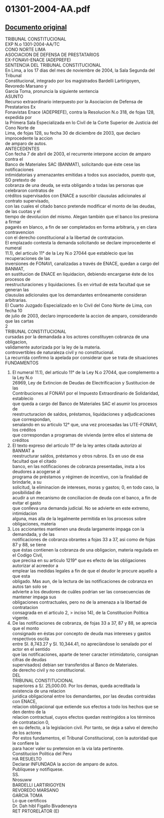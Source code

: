 
01301-2004-AA.pdf
=================
  
[Documento original](https://tc.gob.pe/jurisprudencia/2005/01301-2004-AA.pdf)  
---  
TRIBUNAL CONSTITUCIONAL  
EXP N.o 1301-2004-AA/TC  
CONO NORTE LIMA  
ASOCIACION DE DEFENSA DE PRESTATARIOS  
EX-FONAVI-ENACE (ADEPREFE)  
SENTENCIA DEL TRIBUNAL CONSTITUCIONAL  
En Lima, a los 17 dias del mes de noviembre de 2004, la Sala Segunda del Tribunal  
Constitucional, integrado por los magistrados Bardelli Lartirigoyen, Revoredo Marsano y  
Garcia Toma, pronuncia la siguiente sentencia  
ASUNTO  
Recurso extraordinario interpuesto por la Asociacion de Defensa de Prestatarios Ex  
Fonavistas Enace (ADEPREFE), contra la Resolucion N.o 318, de fojas 128, expedida por  
la Primera Sala Especializada en lo Civil de la Corte Superior de Justicia del Cono Norte de  
Lima, de fojas 128, su fecha 30 de diciembre de 2003, que declaro improcedente la accion  
de amparo de autos.  
ANTECEDENTES  
Con fecha 7 de abril de 2003, el recurrente interpone accion de amparo contra el  
Banco de Materiales SAC (BANMAT), solicitando que éste cese las notificaciones  
intimidatorias y amenazantes emitidas a todos sus asociados, puesto que, SO pretexto de  
cobranza de una deuda, se esta obligando a todas las personas que celebraron contratos de  
créditos supervisados con ENACE a suscribir clausulas adicionales al contrato supervisado,  
con las cuales el citado banco pretende modificar el monto de las deudas, de las cuotas y el  
tiempo de devolucion del mismo. Alegan también que el banco los presiona a firmar  
pagarés en blanco, a fin de ser completados en forma arbitraria, y en clara contravencion  
con el derecho constitucional a la libertad de contratacion.  
El emplazado contesta la demanda solicitando se declare improcedente el numeral  
11.1), del articulo 11° de la Ley N.o 27044 que establecio que las recuperaciones de las  
inversiones de FONAVI, canalizadas a través de ENACE, quedan a cargo del BANMAT,  
en sustitucion de ENACE en liquidacion, debiendo encargarse éste de los procesos de  
reestructuraciones y liquidaciones. Es en virtud de esta facultad que se generan las  
clausulas adicionales que los demandantes errôneamente consideran arbitrarias.  
El Cuarto Juzgado Especializado en lo Civil del Cono Norte de Lima, con fecha 10  
de julio de 2003, declaro improcedente la accion de amparo, considerando que las cartas  
2  
TRIBUNAL CONSTITUCIONAL  
cursadas por la demandada a los actores constituyen cobranza de una obligacion,  
validamente autorizada por la ley de la materia.  
controvertibles de naturaleza civil y no constitucional.  
La recurrida confirmo la apelada por considerar que se trata de situaciones  
FUNDAMENTOS  
1. El numeral 11.1), del articulo 11° de la Ley N.o 27044, que complemento a la Ley N.o  
26969, Ley de Extincion de Deudas de Electrificacion y Sustitucion de las  
Contribuciones al FONAVI por el Impuesto Extraordinario de Solidaridad, establecio  
que queda a cargo del Banco de Materiales SAC el asumir los procesos de  
reestructuracion de saldos, préstamos, liquidaciones y adjudicaciones que correspondan,  
senalando en su articulo 12° que, una vez procesadas las UTE-FONAVI, los créditos  
que correspondan a programas de vivienda (entre ellos el sistema de créditos  
2. El texto expreso del articulo 11° de la ley antes citada autorizo al BANMAT a  
reestructurar saldos, préstamos y otros rubros. Es en uso de esa facultad que el citado  
banco, en las notificaciones de cobranza presentadas, insta a los deudores a acogerse al  
programa de préstamos y régimen de incentivo, con la finalidad de brindarle, a su  
solicitud, la eliminacion de intereses, moras y gastos; 0, en todo caso, la posibilidad de  
acudir a un mecanismo de conciliacion de deuda con el banco, a fin de evitar el gasto  
que conlleva una demanda judicial. No se advierte en este extremo, intimidacion  
alguna, mas alla de la legalmente permitida en los procesos sobre obligaciones, materia  
3. Los accionantes mantienen una deuda largamente impaga con la demandada, y de las  
notificaciones de cobranza obrantes a fojas 33 a 37, asi como de fojas 87 y 88, se tiene  
que éstas contienen la cobranza de una obligacion, materia regulada en el Codigo Civil,  
que precisa en su articulo 1219° que es efecto de las obligaciones autorizar al acreedor a  
emplear las medidas legales a fin de que el deudor le procure aquello a que esta  
obligado. Mas aun, de la lectura de las notificaciones de cobranza en autos tan solo se  
advierte a los deudores de cuâles podrian ser las consecuencias de mantener impaga sus  
obligaciones contractuales, pero no de la amenaza a la libertad de contratacion  
consagrada en el articulo 2, > inciso 14), de la Constitucion Politica vigente.  
4. De las notificaciones de cobranza, de fojas 33 a 37, 87 y 88, se aprecia que el monto  
consignado en éstas por concepto de deuda mas intereses y gastos respectivos oscila  
entre SI. 8,743.27 y SI. 10,344.41, no apreciàndose lo senalado por el actor en el sentido  
que las notificaciones, aparte de tener caracter intimidatorio, consignan cifras de deudas  
supervisados) debian ser transferidos al Banco de Materiales.  
de derecho civil y no constitucional.  
DEL  
TRIBUNAL CONSTITUCIONAL  
superiores a S/. 25,000.00. Por los demas, queda acreditada la existencia de una relacion  
juridica obligacional entre los demandantes, por las deudas contraidas con ENACE,  
relacion obligacional que extiende sus efectos a todo los hechos que se den dentro de la  
relacion contractual, cuyos efectos quedan restringidos a los términos de contratacion 0,  
en su defecto, a la legislacion civil. Por tanto, se deja a salvo el derecho de los actores  
Por estos fundamentos, el Tribunal Constitucional, con la autoridad que le confiere la  
para hacer valer su pretension en la via lata pertinente.  
Constitucion Politica del Peru  
HA RESUELTO  
Declarar INFUNDADA la accion de amparo de autos.  
Publiquese y notifiquese.  
SS.  
Nrosuww  
BARDELLI LARTIRIGOYEN  
REVOREDO MARSANO  
GARCIA TOMA  
Lo que certificos  
Dr. Dah hibl Figallo Bivadeneyra  
RET PRTORELATOR (E)